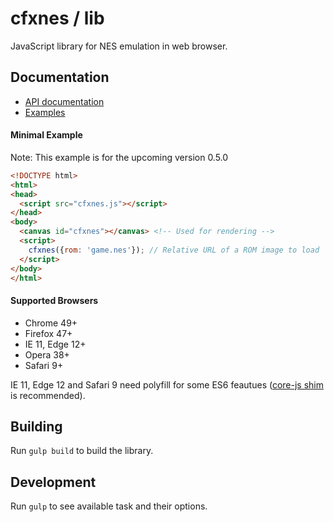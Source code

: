 # cfxnes / lib

JavaScript library for NES emulation in web browser.

## Documentation

- [API documentation](api.md)
- [Examples](examples)

#### Minimal Example

Note: This example is for the upcoming version 0.5.0

``` html
<!DOCTYPE html>
<html>
<head>
  <script src="cfxnes.js"></script>
</head>
<body>
  <canvas id="cfxnes"></canvas> <!-- Used for rendering -->
  <script>
    cfxnes({rom: 'game.nes'}); // Relative URL of a ROM image to load
  </script>
</body>
</html>
```

#### Supported Browsers

- Chrome 49+
- Firefox 47+
- IE 11, Edge 12+
- Opera 38+
- Safari 9+

IE 11, Edge 12 and Safari 9 need polyfill for some ES6 feautues ([core-js shim](https://github.com/zloirock/core-js) is recommended).

## Building

Run `gulp build` to build the library.

## Development

Run `gulp` to see available task and their options.

